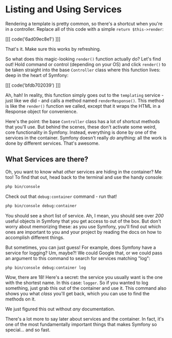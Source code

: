 # Listing and Using Services

Rendering a template is pretty common, so there's a shortcut when you're in a controller.
Replace all of this code with a simple `return $this->render`:

[[[ code('6ad09ec8e1') ]]]

That's it. Make sure this works by refreshing.

So what does this magic-looking `render()` function actually do? Let's find out!
Hold command or control (depending on your OS) and click `render()` to be taken straight
into the base `Controller` class where this function lives: deep in the heart of Symfony:

[[[ code('bfdb702039') ]]]

Ah, hah! In reality, this function simply goes out to the `templating` service - just
like we did - and calls a method named `renderResponse()`. This method is like the `render()`
function we called, except that it wraps the HTML in a Response object for convenience.

Here's the point: the base `Controller` class has a lot of shortcut methods that
you'll use. But behind the scenes, these don't activate some weird, core functionality
in Symfony. Instead, everything is done by one of the services in the container.
Symfony doesn't really *do* anything: all the work is done by different services.
That's awesome. 

## What Services are there?

Oh, you want to know what *other* services are hiding in the container? Me too!
To find that out, head back to the terminal and use the handy console:

```bash
php bin/console
```

Check out that `debug:container` command - run that!

```bash
php bin/console debug:container
```

You should see a short list of service. Ah, I mean, you should see over *200* useful
objects in Symfony that you get access to out of the box. But don't worry about memorizing
these: as you use Symfony, you'll find out which ones are important to you and your
project by reading the docs on how to accomplish different things.

But sometimes, you can just guess! For example, does Symfony have a service for logging?
Um, maybe?! We could Google that, or we could pass an argument to this command to
search for services matching "log":

```bash
php bin/console debug:container log
```

Wow, there are 18! Here's a secret: the service you usually want is the one with
the shortest name. In this case: `logger`. So if you wanted to log something, just
grab this out of the container and use it. This command also shows you what *class*
you'll get back, which you can use to find the methods on it.

We just figured this out without *any* documentation.

There's a lot more to say later about services and the container. In fact, it's one
of the most fundamentally important things that makes Symfony so special... and so fast.
